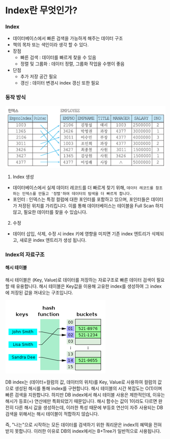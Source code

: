 # Index란 무엇인가?

### Index
- 데이터베이스에서 빠른 검색을 가능하게 해주는 데이터 구조
- 책의 목차 또는 색인이라 생각 할 수 있다.
- 장점
    - 빠른 검색 : 데이터를 빠르게 찾을 수 있음
    - 정렬 및 그룹화 : 데이터 정렬, 그룹화 작업을 수행이 좋음
- 단점
    - 추가 저장 공간 필요
    - 갱신 : 데이터 변경시 index 갱신 또한 필요

### 동작 방식

![db_indxt.png](img/db_indxt.png)

1. Index 생성
- 데이터베이스에서 실제 데이터 레코드를 더 빠르게 찾기 위해, `데이터 레코드를 참조하는 인덱스를 만들고 '정렬'하여 데이터의 탐색을 더 빠르게 합니다.`
- 포인터 : 인덱스는 특정 컬럼에 대한 포인터를 포함하고 있으며, 포인터들은 데이터가 저장된 위치를 가리킵니다. 이를 통해 데이터베이스는 테이블을 Full Scan 하지 않고, 필요한 데이터를 찾을 수 있습니다.

2. 수정
- 데이터 삽입, 삭제, 수정 시 index 키에 영향을 미치면 기존 index 엔트리가 삭제되고, 새로운 index 엔트리가 생성 됩니다.

### Index의 자료구조
#### 해시 테이블
해시 테이블은 (Key, Value)로 데이터를 저장하는 자료구조로 빠른 데이터 검색이 필요할 때 유용합니다. 해시 테이블은 Key값을 이용해 고유한 index를 생성하여 그 index에 저장된 값을 꺼내오는 구조입니다.

![db_hash_table.png](img/db_hash_table.png)

DB index는 (데이터=컬럼의 값, 데이터의 위치)를 Key, Value로 사용하여 컬럼의 값으로 생성된 해시를 통해 index를 구현합니다. 해시 테이블의 시간 복잡도는 O(1)이며 빠른 검색을 지원합니다.
하지만 DB index에서 해시 테이블 사용은 제한적인데, 이유는 해시가 등호(=) 연산에만 특화되었기 때문입니다. 해시 함수는 값이 1이라도 다르면 완전히 다른 해시 값을 생성하는데, 이러한 특성 때문에 부등호 연산이 자주 사용되는
DB 검색을 위해서는 해시 테이블이 적합하지 않습니다.

즉, "나는"으로 시작하는 모든 데이터를 검색하기 위한 쿼리문은 index의 혜택을 전혀 받지 못합니다. 이러한 이유로 DB의 index에서는 B+Tree가 일반적으로 사용됩니다.
